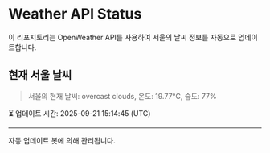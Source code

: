 
# Weather API Status

이 리포지토리는 OpenWeather API를 사용하여 서울의 날씨 정보를 자동으로 업데이트합니다.

## 현재 서울 날씨
> 서울의 현재 날씨: overcast clouds, 온도: 19.77°C, 습도: 77%

⏳ 업데이트 시간: 2025-09-21 15:14:45 (UTC)

---
자동 업데이트 봇에 의해 관리됩니다.
